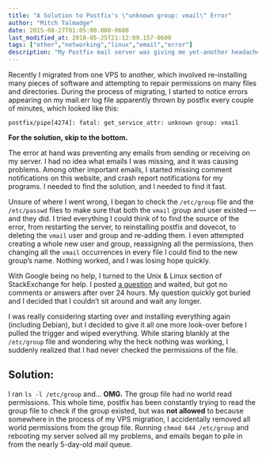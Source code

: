 ```yaml
---
title: "A Solution to Postfix's \"unknown group: vmail\" Error"
author: "Mitch Talmadge"
date: 2015-08-27T01:05:00.000-0600
last_modified_at: 2018-05-25T21:12:09.157-0600
tags: ["other","networking","linux","email","error"]
description: "My Postfix mail server was giving me yet-another headache. The fix was easy, but took forever to find!"
---
```


Recently I migrated from one VPS to another, which involved re-installing many pieces of software and attempting to repair permissions on many files and directories. During the process of migrating, I started to notice errors appearing on my mail.err log file apparently thrown by postfix every couple of minutes, which looked like this:
```
postfix/pipe[4274]: fatal: get_service_attr: unknown group: vmail
```

**For the solution, skip to the bottom.**

The error at hand was preventing any emails from sending or receiving on my server. I had no idea what emails I was missing, and it was causing problems. Among other important emails, I started missing comment notifications on this website, and crash report notifications for my programs. I needed to find the solution, and I needed to find it fast.

Unsure of where I went wrong, I began to check the `/etc/group` file and the `/etc/passwd` files to make sure that both the `vmail` group and user existed — and they did. I tried everything I could think of to find the source of the error, from restarting the server, to reinstalling postfix and dovecot, to deleting the `vmail` user and group and re-adding them. I even attempted creating a whole new user and group, reassigning all the permissions, then changing all the `vmail` occurrences in every file I could find to the new group’s name. Nothing worked, and I was losing hope quickly.

With Google being no help, I turned to the Unix & Linux section of StackExchange for help. I posted [a question](http://unix.stackexchange.com/questions/225522/postfix-unknown-group-vmail) and waited, but got no comments or answers after over 24 hours. My question quickly got buried and I decided that I couldn’t sit around and wait any longer.

I was really considering starting over and installing everything again (including Debian), but I decided to give it all one more look-over before I pulled the trigger and wiped everything. While staring blankly at the `/etc/group` file and wondering why the heck nothing was working, I suddenly realized that I had never checked the permissions of the file.
## Solution:

I ran `ls -l /etc/group` and… **OMG.** The group file had no world read permissions. This whole time, postfix has been constantly trying to read the group file to check if the group existed, but was **not allowed** to because somewhere in the process of my VPS migration, I accidentally removed all world permissions from the group file. Running `chmod 644 /etc/group` and rebooting my server solved all my problems, and emails began to pile in from the nearly 5-day-old mail queue.


